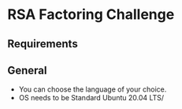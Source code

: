 # RSA Factoring Challenge


## Requirements

## General

- You can choose the language of your choice.
- OS needs to be Standard Ubuntu 20.04 LTS/
